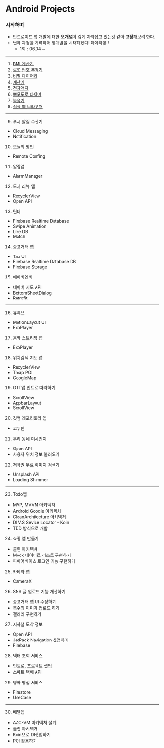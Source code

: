 # Android Projects 

### 시작하며
- 안드로이드 앱 개발에 대한 **오개념**이 깊게 자리잡고 있는것 같아 **교정**해보려 한다.
- 변화 과정을 기록하며 앱개발을 시작하겠다! 화이티잉!!
  - 1회 : 06.04 ~ 

***

1. [BMI 계산기](https://github.com/hy0417sage/AndroidProjects/tree/main/BMICalculator)
2. [로또 번호 추첨기](https://github.com/hy0417sage/AndroidProjects/tree/main/LottoNumbersGenerator)
3. [비밀 다이어리](https://github.com/hy0417sage/AndroidProjects/tree/main/SecretDairy)
4. [계산기](https://github.com/hy0417sage/AndroidProjects/tree/main/Calculator)
5. [전자액자](https://github.com/hy0417sage/AndroidProjects/tree/main/PictureFrame)
6. [뽀모도로 타이머](https://github.com/hy0417sage/AndroidProjects/tree/main/PodomoroTimer)
7. [녹음기](https://github.com/hy0417sage/AndroidProjects/tree/main/Recorder)
8. [심플 웹 브라우저](https://github.com/hy0417sage/AndroidProjects/tree/main/SimpleWebBrowser)

***

9. 푸시 알림 수신기
  - Cloud Messaging
  - Notification
  
10. 오늘의 명언
  - Remote Confing
  
11. 알림앱
  - AlarmManager

12. 도서 리뷰 앱
  - RecyclerView
  - Open API

13. 틴더
  - Firebase Realtime Database
  - Swipe Animation
  - Like DB
  - Match 

14. 중고거래 앱
  - Tab UI
  - Firebase Realtime Database DB
  - Firebase Storage
  
15. 에이비엔비
  - 네이버 지도 API
  - BottomSheetDialog
  - Retrofit
  
***

16. 유튜브
  - MotionLayout UI
  - ExoPlayer

17. 음악 스트리밍 앱
  - ExoPlayer

18. 위치검색 지도 앱
  - RecyclerView
  - Tmap POI
  - GoogleMap

19. OTT앱 인트로 따라하기
  - ScrollView
  - AppbarLayout
  - ScrollView

20. 깃험 레포리토리 앱
  - 코루틴

21. 우리 동네 미세먼지
  - Open API
  - 사용자 위치 정보 불러오기

22. 저작권 무료 이미지 검색기
  - Unsplash API
  - Loading Shimmer


***

23. Todo앱
  - MVP, MVVM 아키텍처
  - Android Google 아키텍처
  - CleanArchitecture 아키텍처
  - DI V.S Sevice Locator - Koin
  - TDD 방식으로 개발
   
24. 쇼핑 앱 만들기
  - 클린 아키텍쳐
  - Mock 데이터로 리스트 구현하기
  - 파이어베이스 로그인 기능 구현하기
  
25. 카메라 앱
  - CameraX
  
26. SNS 글 업로드 기능 개선하기
  - 종고거래 앱 UI 수정하기
  - 복수의 이미지 업로드 하기
  - 갤러리 구현하기

27. 지하철 도착 정보
  - Open API 
  - JetPack Navigation 셋업하기
  - Firebase

28. 택배 조회 서비스
  - 인트로, 프로젝트 셋업
  - 스마트 택배 API

29. 영화 평점 서비스
  - Firestore
  - UseCase

***

30. 배달앱
  - AAC-VM 아키텍쳐 설계
  - 클린 아키텍쳐
  - Koin으로 DI셋업하기
  - POI 활용하기

